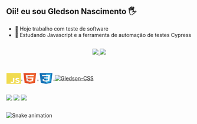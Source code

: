 ## Oii! eu sou Gledson Nascimento 🖐️

- 🔭 Hoje trabalho com teste de software
- 🌱 Estudando Javascript e a ferramenta de automação de testes Cypress
##

<div align="center">
  <a href="https://github.com/qagledson">
  <img height="179em" src="https://github-readme-stats.vercel.app/api?username=qagledson&show_icons=true&theme=dracula&include_all_commits=true&count_private=true"/>
  <img height="179em" src="https://github-readme-stats.vercel.app/api/top-langs/?username=qagledson&layout=compact&langs_count=7&theme=dracula"/>
    
</div>
  
##
  
<div style="display: inline_block"><br>
  <img align="center" alt="Gledson-Js" height="30" width="40" src="https://raw.githubusercontent.com/devicons/devicon/master/icons/javascript/javascript-plain.svg">
  <img align="center" alt="Gledson-HTML" height="30" width="40" src="https://raw.githubusercontent.com/devicons/devicon/master/icons/html5/html5-original.svg">
  <img align="center" alt="Gledson-CSS" height="30" width="40" src="https://raw.githubusercontent.com/devicons/devicon/master/icons/css3/css3-original.svg">
  <img align="center" alt="Gledson-CSS" height="30" width="40" src="https://cdn.jsdelivr.net/gh/devicons/devicon/icons/java/java-original.svg">
  
</div>
  
##
  
<div> 
  <a href="https://instagram.com/qagledson" target="_blank"><img src="https://img.shields.io/badge/-Instagram-%23E4405F?style=for-the-badge&logo=instagram&logoColor=white" target="_blank"></a>
  <a href = "mailto:gledsonnascimento17@gmail.com"><img src="https://img.shields.io/badge/-Gmail-%23333?style=for-the-badge&logo=gmail&logoColor=white" target="_blank"></a>
  <a href="https://www.linkedin.com/in/gledson-nascimento-b68199125/" target="_blank"><img src="https://img.shields.io/badge/-LinkedIn-%230077B5?style=for-the-badge&logo=linkedin&logoColor=white" target="_blank"></a> 
 
##
  ![Snake animation](https://github.com/qagledson/qagledson/blob/output/github-contribution-grid-snake.svg)
##
</div>
